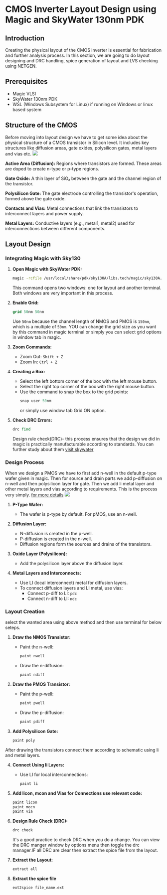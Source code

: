 # CMOS Inverter Layout Design using Magic and SkyWater 130nm PDK
## Introduction
Creating the physical layout of the CMOS inverter is essential for fabrication and further analysis process. In this section, we are going to do layout designing and DRC handling, spice generation of layout and LVS checking using NETGEN.

## Prerequisites
- Magic VLSI
- SkyWater 130nm PDK
- WSL (Windows Subsystem for Linux) if running on Windows or linux based system

## Structure of the CMOS ##
Before moving into layout design we have to get some idea about the physical structure of a CMOS transistor in Silicon level. It includes key structures like diffusion areas, gate oxides, polysilicon gates, metal layers and vias etc.
![](https://blogger.googleusercontent.com/img/b/R29vZ2xl/AVvXsEhGPVb_MP2fvI8NsBw0b5WNgxk3rrRtiU3rvlORG1_1U6kj9h50og2SrDorm7pZctvnt9-VDNuhscTNAmnxYTnIECYrfZ9DPpmPoAi6W6dPgTvy-No0xIrMXJSVEPrFLJJMnEebaSGFDB8/s1600/cmos.png)  

**Active Area (Diffusion):** Regions where transistors are formed. These areas are doped to create n-type or p-type regions. 
 
 **Gate Oxide:** A thin layer of SiO₂ between the gate and the channel region of the transistor.  
 
**Polysilicon Gate:** The gate electrode controlling the transistor's operation, formed above the gate oxide.

**Contacts and Vias:** Metal connections that link the transistors to interconnect layers and power supply. 

**Metal Layers:** Conductive layers (e.g., metal1, metal2) used for interconnections between different components.

## Layout Design

### Integrating Magic with Sky130
1. **Open Magic with SkyWater PDK:**
    ```bash
    magic -rcfile /usr/local/share/pdk/sky130A/libs.tech/magic/sky130A.magicrc
    ```
   This command opens two windows: one for layout and another terminal. Both windows are very important in this process.

2. **Enable Grid:**
    ```tcl
    grid 50nm 50nm
    ```
   Use `50nm` because the channel length of NMOS and PMOS is `150nm`, which is a multiple of `50nm`. YOU can change the grid size as you want by this command in magic terminal or simply you can select grid options in window tab in magic.

3. **Zoom Commands:**
   - Zoom Out: `Shift + Z`
   - Zoom In: `Ctrl + Z`

4. **Creating a Box:**
   - Select the left bottom corner of the box with the left mouse button.
   - Select the right top corner of the box with the right mouse button.
   - Use the command to snap the box to the grid points:
     ```tcl
     snap user 50nm
     ```
     or simply use window tab Grid ON option. 

5. **Check DRC Errors:**
    ```tcl
    drc find
    ```
    Design rule check(DRC)- this process ensures that the design we did in magic is practically manufacturable according to standards. You can further study about them [visit skywater](https://skywater-pdk.readthedocs.io/en/main/) 

### Design Process 

When we design  a PMOS we have to first add n-well in the default p-type wafer given in magic. Then for source and drain parts we add p-diffusion on n-well and then polysilicon layer for gate. Then we add li metal layer and other metal layers and vias according to requirements. This is the process very simply. 
[for more details](https://skywater-pdk.readthedocs.io/en/main/rules/assumptions.html#process-stack-diagram)
![](https://skywater-pdk.readthedocs.io/en/main/_images/metal_stack.svg)


1. **P-Type Wafer:**
   - The wafer is p-type by default. For pMOS, use an n-well.

2. **Diffusion Layer:**
   - N-diffusion is created in the p-well.
   - P-diffusion is created in the n-well.
   - Diffusion regions form the sources and drains of the transistors.

3. **Oxide Layer (Polysilicon):**
   - Add the polysilicon layer above the diffusion layer.

4. **Metal Layers and Interconnects:**
   - Use LI (local interconnect) metal for diffusion layers.
   - To connect diffusion layers and LI metal, use vias:
     - Connect p-diff to LI: `pdc`
     - Connect n-diff to LI: `ndc`

### Layout Creation
select the wanted area using above method and then use terminal for below seteps.
1. **Draw the NMOS Transistor:**
   - Paint the n-well:
     ```tcl
     paint nwell
     ```
   - Draw the n-diffusion:
     ```tcl
     paint ndiff
     ```

2. **Draw the PMOS Transistor:**
   - Paint the p-well:
     ```tcl
     paint pwell
     ```
   - Draw the p-diffusion:
     ```tcl
     paint pdiff
     ```

3. **Add Polysilicon Gate:**
    ```tcl
    paint poly
    ```
After drawing the transistors connect them according to schematic using li and metal layers.

4. **Connect Using li Layers:**
   - Use LI for local interconnections:
     ```tcl
     paint li
     ```

5. **Add licon, mcon and Vias for Connections use relevant code:**
    ```tcl
    paint licon
    paint mocn
    paint via
    ```

7. **Design Rule Check (DRC):**
    ```tcl
    drc check
    ```
    It's a good practice to check DRC when you do a change. You can view the DRC manger window by options menu then toggle the drc manager.IF all DRC are clear then extract the spice file from the layout.
   

9. **Extract the Layout:**
    ```tcl
    extract all
    ```
10. **Extract the spice file**
    ```tcl
    ext2spice file_name.ext
    ```
    
